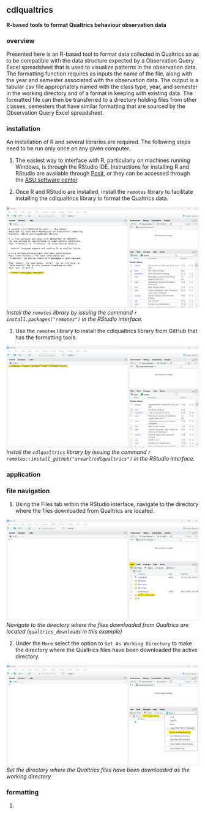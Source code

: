 ## cdlqualtrics

**R-based tools to format Qualtrics behaviour observation data**

### overview

Presented here is an R-based tool to format data collected in Qualtrics so as to be compatible with the data structure expected by a Observation Query Excel spreadsheet that is used to visualize patterns in the observation data. The formatting function requires as inputs the name of the file, along with the year and semester associated with the observation data. The output is a tabular csv file appropriately named with the class type, year, and semester in the working directory and of a format in keeping with existing data. The formatted file can then be transferred to a directory holding files from other classes, semesters that have similar formatting that are sourced by the Observation Query Excel spreadsheet.

### installation

An installation of R and several libraries are required. The following steps need to be run only once on any given computer.

1. The easiest way to interface with R, particularly on machines running Windows, is through the RStudio IDE. Instructions for installing R and RStudio are available through [Posit](https://posit.co/download/rstudio-desktop/), or they can be accessed through the [ASU software center](https://ets.engineering.asu.edu/softwareage/software/). 

2. Once R and RStudio are installed, install the `remotes` library to facilitate installing the cdlqualtrics library to format the Qualtrics data.

![](inst/image/rstudio_install_remotes.png)
*Install the `remotes` library by issuing the command `r install.packages("remotes")` in the RStudio interface.*

3. Use the `remotes` library to install the cdlqualtrics library from GitHub that has the formatting tools.

![](inst/image/rstudio_install_qualtrics.png)
*Install the `cdlqualtrics` library by issuing the command `r remotes::install_github("srearl/cdlqualtrics")` in the RStudio interface.*

### application

### file navigation

1. Using the Files tab within the RStudio interface, navigate to the directory where the files downloaded from Qualtrics are located.

![](inst/image/rstudio_directory_naviation.png)
*Navigate to the directory where the files downloaded from Qualtrics are located (`qualtrics_downloads` in this example)*

2. Under the `More` select the option to `Set As Working Directory` to make the directory where the Qualtrics files have been downloaded the active directory.

![](inst/image/rstudio_set_working_dir.png)
*Set the directory where the Qualtrics files have been downloaded as the working directory*

### formatting

1.
